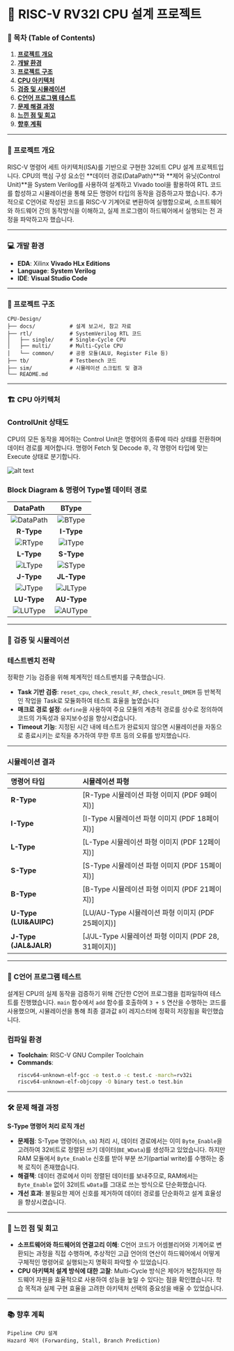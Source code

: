 # 📌 RISC-V RV32I CPU 설계 프로젝트

### 📜 목차 (Table of Contents)

1.  [**프로젝트 개요**](#-프로젝트-개요)
2.  [**개발 환경**](#-개발-환경)
3.  [**프로젝트 구조**](#-프로젝트-구조)
4.  [**CPU 아키텍처**](#-cpu-아키텍처)
5.  [**검증 및 시뮬레이션**](#-검증-및-시뮬레이션)
6.  [**C언어 프로그램 테스트**](#-c언어-프로그램-테스트)
7.  [**문제 해결 과정**](#-문제-해결-과정)
8.  [**느낀 점 및 회고**](#-느낀-점-및-회고)
9.  [**향후 계획**](#-향후-계획)

---

### 🎯 프로젝트 개요

RISC-V 명령어 세트 아키텍처(ISA)를 기반으로 구현한 32비트 CPU 설계 프로젝트입니다. CPU의 핵심 구성 요소인 **데이터 경로(DataPath)**와 **제어 유닛(Control Unit)**을 System Verilog를 사용하여 설계하고 Vivado tool을 활용하여 RTL 코드를 합성하고 시뮬레이션을 통해 모든 명령어 타입의 동작을 검증하고자 했습니다. 추가적으로 C언어로 작성된 코드를 RISC-V 기계어로 변환하여 실행함으로써, 소프트웨어와 하드웨어 간의 동작방식을 이해하고, 실제 프로그램이 하드웨어에서 실행되는 전 과정을 파악하고자 했습니다.

---

### 💻 개발 환경

- **EDA**: Xilinx **Vivado HLx Editions**
- **Language**: **System Verilog**
- **IDE**: **Visual Studio Code**

---

### 📂 프로젝트 구조
```
CPU-Design/
├── docs/           # 설계 보고서, 참고 자료
├── rtl/            # SystemVerilog RTL 코드
│   ├── single/     # Single-Cycle CPU
│   ├── multi/      # Multi-Cycle CPU
│   └── common/     # 공용 모듈(ALU, Register File 등)
├── tb/             # Testbench 코드
├── sim/            # 시뮬레이션 스크립트 및 결과
└── README.md
```

---

### 🏗️ CPU 아키텍처

### ControlUnit 상태도

CPU의 모든 동작을 제어하는 Control Unit은 명령어의 종류에 따라 상태를 전환하며 데이터 경로를 제어합니다. 명령어 Fetch 및 Decode 후, 각 명령어 타입에 맞는 Execute 상태로 분기합니다.

![alt text](img/CUstate.png)

### Block Diagram & 명령어 Type별 데이터 경로

| **DataPath** | **BType** |
| :------------------------------------------------------: | :-------------------------------------------------------: |
| ![DataPath](img/DataPath.png) | ![BType](img/BType.png) |
| **R-Type** | **I-Type** |
| ![RType](img/RType.png) | ![IType](img/IType.png) | 
| **L-Type** | **S-Type** |
| ![LType](img/LType.png) | ![SType](img/SType.png) |
| **J-Type** | **JL-Type** |
| ![JType](img/JType.png) | ![JLType](img/JLType.png) |
| **LU-Type** | **AU-Type** |
| ![LUType](img/LUType.png) | ![AUType](img/AUType.png) |

---

### 🔬 검증 및 시뮬레이션

### 테스트벤치 전략
정확한 기능 검증을 위해 체계적인 테스트벤치를 구축했습니다.
* **Task 기반 검증**: `reset_cpu`, `check_result_RF`, `check_result_DMEM` 등 반복적인 작업을 Task로 모듈화하여 테스트 효율을 높였습니다
* **매크로 경로 설정**: `define`을 사용하여 주요 모듈의 계층적 경로를 상수로 정의하여 코드의 가독성과 유지보수성을 향상시켰습니다.
* **Timeout 기능**: 지정된 시간 내에 테스트가 완료되지 않으면 시뮬레이션을 자동으로 종료시키는 로직을 추가하여 무한 루프 등의 오류를 방지했습니다.

---

### 시뮬레이션 결과

| 명령어 타입           | 시뮬레이션 파형                                      |
| :-------------------- | :--------------------------------------------------- |
| **R-Type** | [R-Type 시뮬레이션 파형 이미지 (PDF 9페이지)]      |
| **I-Type** | [I-Type 시뮬레이션 파형 이미지 (PDF 18페이지)]     |
| **L-Type** | [L-Type 시뮬레이션 파형 이미지 (PDF 12페이지)]     |
| **S-Type** | [S-Type 시뮬레이션 파형 이미지 (PDF 15페이지)]     |
| **B-Type** | [B-Type 시뮬레이션 파형 이미지 (PDF 21페이지)]     |
| **U-Type (LUI&AUIPC)** | [LU/AU-Type 시뮬레이션 파형 이미지 (PDF 25페이지)] |
| **J-Type (JAL&JALR)** | [J/JL-Type 시뮬레이션 파형 이미지 (PDF 28, 31페이지)] |

---

### 🔄 C언어 프로그램 테스트

설계된 CPU의 실제 동작을 검증하기 위해 간단한 C언어 프로그램을 컴파일하여 테스트를 진행했습니다. `main` 함수에서 `add` 함수를 호출하여 `3 + 5` 연산을 수행하는 코드를 사용했으며, 시뮬레이션을 통해 최종 결과값 `8`이 레지스터에 정확히 저장됨을 확인했습니다.

### 컴파일 환경
-   **Toolchain**: RISC-V GNU Compiler Toolchain
-   **Commands**:
    ```bash
    riscv64-unknown-elf-gcc -o test.o -c test.c -march=rv32i
    riscv64-unknown-elf-objcopy -O binary test.o test.bin
    ```
---

### 🛠️ 문제 해결 과정

**S-Type 명령어 처리 로직 개선**

- **문제점**: S-Type 명령어(`sh`, `sb`) 처리 시, 데이터 경로에서는 이미 `Byte_Enable`을 고려하여 32비트로 정렬된 쓰기 데이터(`BE_WData`)를 생성하고 있었습니다. 하지만 RAM 모듈에서 `Byte_Enable` 신호를 받아 부분 쓰기(partial write)를 수행하는 중복 로직이 존재했습니다.
- **해결책**: 데이터 경로에서 이미 정렬된 데이터를 보내주므로, RAM에서는 `Byte_Enable` 없이 32비트 `wData`를 그대로 쓰는 방식으로 단순화했습니다.
- **개선 효과**: 불필요한 제어 신호를 제거하여 데이터 경로를 단순화하고 설계 효율성을 향상시켰습니다.

---

### 🧠 느낀 점 및 회고

- **소프트웨어와 하드웨어의 연결고리 이해**: C언어 코드가 어셈블리어와 기계어로 변환되는 과정을 직접 수행하며, 추상적인 고급 언어의 연산이 하드웨어에서 어떻게 구체적인 명령어로 실행되는지 명확히 파악할 수 있었습니다.
- **CPU 아키텍처 설계 방식에 대한 고찰**: Multi-Cycle 방식은 제어가 복잡하지만 하드웨어 자원을 효율적으로 사용하여 성능을 높일 수 있다는 점을 확인했습니다. 학습 목적과 실제 구현 효율을 고려한 아키텍처 선택의 중요성을 배울 수 있었습니다.

---

### 📚 향후 계획

```
Pipeline CPU 설계
Hazard 제어 (Forwarding, Stall, Branch Prediction)
```